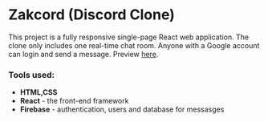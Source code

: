 # Zakcord (Discord Clone)

This project is a fully responsive single-page React web application.
The clone only includes one real-time chat room. Anyone with a Google account can login and send a message.
Preview [here](https://zak1999.github.io/zakcord/).

### Tools used:

- **HTML,CSS**
- **React** - the front-end framework
- **Firebase** - authentication, users and database for messasges


